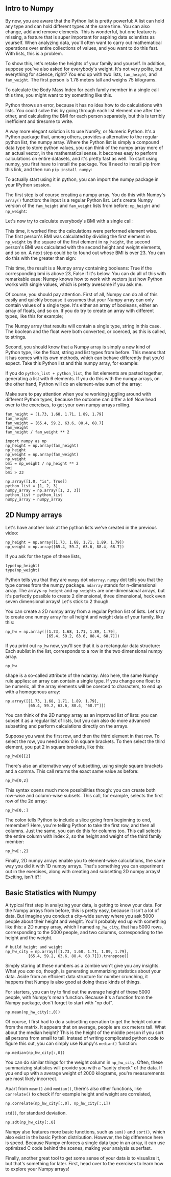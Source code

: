 ## Intro to Numpy

By now, you are aware that the Python list is pretty powerful: A list can hold any type and can hold different types at the same time. You can also change, add and remove elements. This is wonderful, but one feature is missing, a feature that is super important for aspiring data scientists as yourself. When analyzing data, you'll often want to carry out mathematical operations over entire collections of values, and you want to do this fast. With lists, this is a problem.

To show this, let's retake the heights of your family and yourself. In addition, suppose you've also asked for everybody's weight. It's not very polite, but everything for science, right? You end up with two lists, `fam_height`, and `fam_weight`. The first person is 1.78 meters tall and weighs 75 kilograms.

To calculate the Body Mass Index for each family member in a single call this time, you might want to try something like this.

Python throws an error, because it has no idea how to do calculations with lists. You could solve this by going through each list element one after the other, and calculating the BMI for each person separately, but this is terribly inefficient and tiresome to write.

A way more elegant solution is to use NumPy, or Numeric Python. It's a Python package that, among others, provides a alternative to the regular python list, the numpy array. Where the Python list is simply a compound data type to store python values, you can think of the numpy array more of an actual vector, in the mathematical sense. It becomes easy to perform calculations on entire datasets, and it's pretty fast as well. To start using numpy, you first have to install the package. You'll need to install pip from this link, and then run `pip install numpy`:

To actually start using it in python, you can import the numpy package in your IPython session.

The first step is of course creating a numpy array. You do this with Numpy's `array()` function: the input is a regular Python list. Let's create Numpy version of the `fam_height` and `fam_weight` lists from before: `np_height` and `np_weight`:

Let's now try to calculate everybody's BMI with a single call:

This time, it worked fine: the calculations were performed element wise. The first person's BMI was calculated by dividing the first element in `np_weight` by the square of the first element in `np_height`, the second person's BMI was calculated with the second height and weight elements, and so on. A next step could be to found out whose BMI is over 23. You can do this with the greater than sign:

This time, the result is a Numpy array containing booleans: True if the corresponding bmi is above 23, False if it's below. You can do all of this with remarkable ease: Numpy knows how to work with vectors just how Python works with single values, which is pretty awesome if you ask me.

Of course, you should pay attention. First of all, Numpy can do all of this easily and quickly because it assumes that your Numpy array can only contain values of a single type. It's either an array of booleans, either an array of floats, and so on. If you do try to create an array with different types, like this for example;

The Numpy array that results will contain a single type, string in this case. The boolean and the float were both converted, or coerced, as this is called, to strings.

Second, you should know that a Numpy array is simply a new kind of Python type, like the float, string and list types from before. This means that it has comes with its own methods, which can behave differently that you'd expect. Take this Python list and this numpy array, for example:

If you do `python_list + python_list`, the list elements are pasted together, generating a list with 6 elements. If you do this with the numpy arrays, on the other hand, Python will do an element-wise sum of the array:

Make sure to pay attention when you're working juggling around with different Python types, because the outcome can differ a lot! Now head over to the exercises, to get your own numpy arrays rolling.


```
fam_height = [1.73, 1.68, 1.71, 1.89, 1.79]
fam_height
fam_weight = [65.4, 59.2, 63.6, 88.4, 68.7]
fam_weight
fam_height / fam_weight ** 2

import numpy as np
np_height = np.array(fam_height)
np_height
np_weight = np.array(fam_weight)
np_weight
bmi = np_weight / np_height ** 2
bmi
bmi > 23

np.array([1.0, "is", True])
python_list = [1, 2, 3]
numpy_array = np.array([1, 2, 3])
python_list + python_list
numpy_array + numpy_array
```

## 2D Numpy arrays

Let's have another look at the python lists we've created in the previous video:

```
np_height = np.array([1.73, 1.68, 1.71, 1.89, 1.79])
np_weight = np.array([65.4, 59.2, 63.6, 88.4, 68.7])
```

If you ask for the type of these lists,

```
type(np_height)
type(np_weight)
```

Python tells you that they are `numpy` dot `ndarray`. `numpy` dot tells you that the type comes from the numpy package. `ndarray` stands for n-dimensional array. The arrays `np_height` and `np_weights` are one-dimensional arrays, but it's perfectly possible to create 2 dimensional, three dimensional, heck even seven dimensional arrays! Let's stick to 2 though.

You can create a 2D numpy array from a regular Python list of lists. Let's try to create one numpy array for all height and weight data of your family, like this:

```
np_hw = np.array([[1.73, 1.68, 1.71, 1.89, 1.79],
                  [65.4, 59.2, 63.6, 88.4, 68.7]])
```

If you print out `np_hw` now, you'll see that it is a rectangular data structure: Each sublist in the list, corresponds to a row in the two dimensional numpy array.

```
np_hw
```

shape is a so-called attribute of the ndarray. Also here, the same Numpy rule applies: an array can contain a single type. If you change one float to be numeric, all the array elements will be coerced to characters, to end up with a homogenous array:

```
np.array([[1.73, 1.68, 1.71, 1.89, 1.79],
          [65.4, 59.2, 63.6, 88.4, "68.7"]])
```

You can think of the 2D numpy array as an improved list of lists: you can subset it as a regular list of lists, but you can also do more advanced subsetting and perform calculations directly on the arrays. 

Suppose you want the first row, and then the third element in that row. To select the row, you need index 0 in square brackets. To then select the third element, you put 2 in square brackets, like this:

```
np_hw[0][2]
```

There's also an alternative way of subsetting, using single square brackets and a comma. This call returns the exact same value as before:

```
np_hw[0,2]
```

This syntax opens much more possibilities though: you can create both row-wise and column-wise subsets. This call, for example, selects the first row of the 2d array:

```
np_hw[0,:]
```

The colon tells Python to include a slice going from beginning to end, remember? Here, you're telling Python to take the first row, and then all columns. Just the same, you can do this for columns too. This call selects the entire column with index 2, so the height and weight of the third family member:

```
np_hw[:,2]
```

Finally, 2D numpy arrays enable you to element-wise calculations, the same way you did it with 1D numpy arrays. That's something you can experiment out in the exercises, along with creating and subsetting 2D numpy arrays! Exciting, isn't it?!


## Basic Statistics with Numpy

A typical first step in analyzing your data, is getting to know your data. For the Numpy arrays from before, this is pretty easy, because it isn't a lot of data. But imagine you conduct a city-wide survey where you ask 5000 people about their height and weight. You'll probably end up with something like this: a 2D numpy array, which I named `np_hw_city`, that has 5000 rows, corresponding to the 5000 people, and two columns, corresponding to the height and the weight.

```
# build height and weight
np_hw_city = np.array([[1.73, 1.68, 1.71, 1.89, 1.79],
          [65.4, 59.2, 63.6, 88.4, 68.7]]).transpose()
```

Simply staring at these numbers as a zombie won't give you any insights. What you _can_ do, though, is generating summarizing statistics about your data. Aside from an efficient data structure for number crunching, it happens that Numpy is also good at doing these kinds of things. 

For starters, you can try to find out the average height of these 5000 people, with Numpy's mean function. Because it's a function from the Numpy package, don't forget to start with "np dot". 

```
np.mean(np_hw_city[:,0])
```

Of course, I first had to do a subsetting operation to get the height column from the matrix. It appears that on average, people are xxx meters tall. What about the median height? This is the height of the middle person if you sort all persons from small to tall. Instead of writing complicated python code to figure this out, you can simply use Numpy's `median()` function:

```
np.median(np_hw_city[:,0])
```

You can do similar things for the weight column in `np_hw_city`. Often, these summarizing statistics will provide you with a "sanity check" of the data. If you end up with a average weight of 2000 kilograms, you're measurements are most likely incorrect.

Apart from `mean()` and `median()`, there's also other functions, like `correlate()` to check if for example height and weight are correlated,

```
np.correlate(np_hw_city[:,0], np_hw_city[:,1])
```

`std()`, for standard deviation. 

```
np.sdt(np_hw_city[:,0]
```

Numpy also features more basic functions, such as `sum()` and `sort()`, which also exist in the basic Python distribution. However, the big difference here is speed. Because Numpy enforces a single data type in an array, it can use optimized C code behind the scenes, making your analysis superfast. 

Finally, another great tool to get some sense of your data is to visualize it, but that's something for later. First, head over to the exercises to learn how to explore your Numpy arrays!